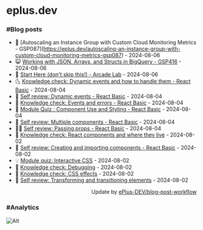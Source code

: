 # eplus.dev

### #Blog posts

<!-- BLOG-POST-LIST:START -->
 - 🧰 [Autoscaling an Instance Group with Custom Cloud Monitoring Metrics - GSP087\](https://eplus.dev/autoscaling-an-instance-group-with-custom-cloud-monitoring-metrics-gsp087) - 2024-08-06
 - 😺 [Working with JSON, Arrays, and Structs in BigQuery - GSP416](https://eplus.dev/working-with-json-arrays-and-structs-in-bigquery-gsp416) - 2024-08-06
 - 🗽 [Start Here &lpar;don&#39;t skip this!&rpar; - Arcade Lab](https://eplus.dev/start-here-dont-skip-this-arcade-lab) - 2024-08-06
 - 🌜 [Knowledge check: Dynamic events and how to handle them - React Basic](https://eplus.dev/knowledge-check-dynamic-events-and-how-to-handle-them-react-basic) - 2024-08-04
 - 📝 [Self review: Dynamic events - React Basic](https://eplus.dev/self-review-dynamic-events-react-basic) - 2024-08-04
 - 🚀 [Knowledge check: Events and errors - React Basic](https://eplus.dev/knowledge-check-events-and-errors-react-basic) - 2024-08-04
 - 💼 [Module Quiz : Component Use and Styling - React Basic](https://eplus.dev/module-quiz-component-use-and-styling-react-basic) - 2024-08-04
 - 🦣 [Self review: Multiple components - React Basic](https://eplus.dev/self-review-multiple-components-react-basic) - 2024-08-04
 - 👨‍🏫 [Self review: Passing props - React Basic](https://eplus.dev/self-review-passing-props-react-basic) - 2024-08-04
 - 🔭 [Knowledge check: React components and where they live](https://eplus.dev/knowledge-check-react-components-and-where-they-live) - 2024-08-02
 - 🤡 [Self review: Creating and importing components - React Basic](https://eplus.dev/self-review-creating-and-importing-components-react-basic) - 2024-08-02
 - 💡 [Module quiz: Interactive CSS](https://eplus.dev/module-quiz-interactive-css) - 2024-08-02
 - 🦣 [Knowledge check: Debugging](https://eplus.dev/knowledge-check-debugging) - 2024-08-02
 - 💪 [Knowledge check: CSS effects](https://eplus.dev/knowledge-check-css-effects) - 2024-08-02
 - 🤡 [Self review: Transforming and transitioning elements](https://eplus.dev/self-review-transforming-and-transitioning-elements) - 2024-08-02<!-- BLOG-POST-LIST:END -->

<div align="right">
  Update by <a target="_blank"
    href="https://github.com/ePlus-DEV/blog-post-workflow">ePlus-DEV/blog-post-workflow</a>
</div>

### #Analytics
![Alt](https://repobeats.axiom.co/api/embed/9990f7cddfbad8d834990b10ccad05f81ac1096f.svg "Repobeats analytics image")
